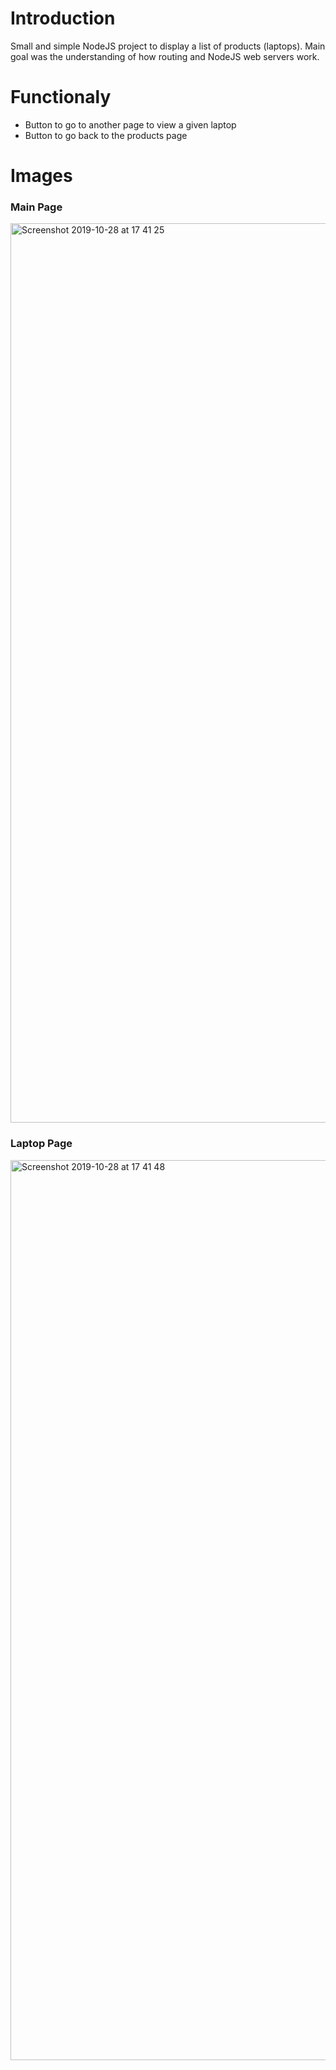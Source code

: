 # Introduction
Small and simple NodeJS project to display a list of products (laptops). 
Main goal was the understanding of how routing and NodeJS web servers work.

# Functionaly
- Button to go to another page to view a given laptop
- Button to go back to the products page

# Images
### Main Page
<img width="1439" alt="Screenshot 2019-10-28 at 17 41 25" src="https://user-images.githubusercontent.com/45520042/67702784-43471800-f9aa-11e9-9d57-a3bb3485572c.png">

### Laptop Page
<img width="1440" alt="Screenshot 2019-10-28 at 17 41 48" src="https://user-images.githubusercontent.com/45520042/67702786-43471800-f9aa-11e9-8875-49bc5d980f64.png">
